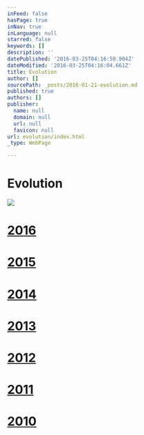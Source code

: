 ```yaml
---
inFeed: false
hasPage: true
inNav: true
inLanguage: null
starred: false
keywords: []
description: ''
datePublished: '2016-03-25T04:16:50.904Z'
dateModified: '2016-03-25T04:16:04.661Z'
title: Evolution
author: []
sourcePath: _posts/2016-01-21-evolution.md
published: true
authors: []
publisher:
  name: null
  domain: null
  url: null
  favicon: null
url: evolution/index.html
_type: WebPage

---
```

# Evolution
![](https://the-grid-user-content.s3-us-west-2.amazonaws.com/8d4f1233-6897-4df8-b65f-fc2b91e522ce.jpg)

[][0]

# [2016][1]

# [2015][2]

# [2014][3]

# [2013][4]

# [2012][5]

# [2011][6]

# [][6][2010][7]

[0]: null
[1]: http://thecreationist.us/2016/
[2]: http://thecreationist.us/2015/
[3]: http://thecreationist.us/2014/
[4]: http://thecreationist.us/2013/
[5]: http://thecreationist.us/2012/
[6]: http://thecreationist.us/2011/
[7]: http://thecreationist.us/2010/